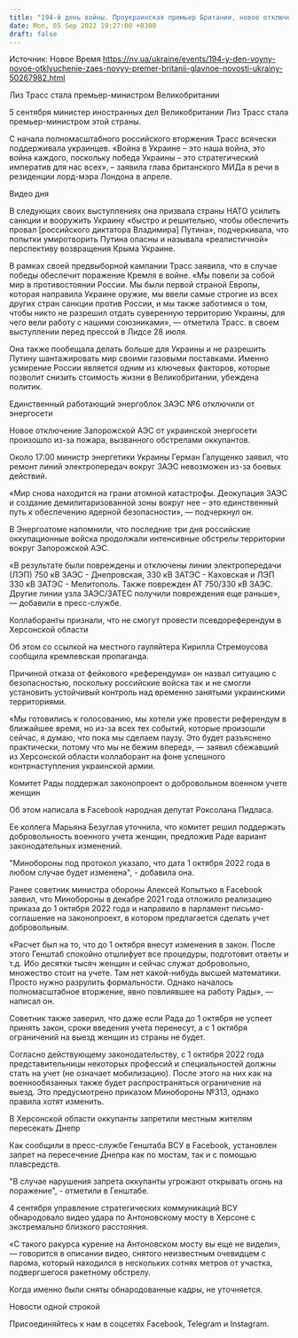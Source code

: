 ```yaml
---
title: "194-й день войны. Проукраинская премьер Британии, новое отключение ЗАЭС, отложенный псевдореферендум в Херсонской области"
date: Mon, 05 Sep 2022 19:27:00 +0300
draft: false
---
```

Источник: Новое Время https://nv.ua/ukraine/events/194-y-den-voyny-novoe-otklyuchenie-zaes-novyy-premer-britanii-glavnoe-novosti-ukrainy-50267982.html


Лиз Трасс стала премьер-министром Великобритании

5 сентября министер иностранных дел Великобритании Лиз Трасс стала премьер-министром этой страны.

С начала полномасштабного российского вторжения Трасс всячески поддерживала украинцев. «Война в Украине – это наша война, это война каждого, поскольку победа Украины – это стратегический императив для нас всех», – заявила глава британского МИДа в речи в резиденции лорд-мэра Лондона в апреле.

 Видео дня   

В следующих своих выступлениях она призвала страны НАТО усилить санкции и вооружить Украину «быстро и решительно, чтобы обеспечить провал [российского диктатора Владимира] Путина», подчеркивала, что попытки умиротворить Путина опасны и называла «реалистичной» перспективу возвращения Крыма Украине.

В рамках своей предвыборной кампании Трасс заявила, что в случае победы обеспечит поражение Кремля в войне. «Мы повели за собой мир в противостоянии России. Мы были первой страной Европы, которая направила Украине оружие, мы ввели самые строгие из всех других стран санкции против России, и мы также заботимся о том, чтобы никто не разрешил отдать суверенную территорию Украины, для чего вели работу с нашими союзниками», — отметила Трасс. в своем выступлении перед прессой в Лидсе 28 июля.

Она также пообещала делать больше для Украины и не разрешить Путину шантажировать мир своими газовыми поставками. Именно усмирение России является одним из ключевых факторов, которые позволит снизить стоимость жизни в Великобритании, убеждена политик.

Единственный работающий энергоблок ЗАЭС №6 отключили от энергосети

Новое отключение Запорожской АЭС от украинской энергосети произошло из-за пожара, вызванного обстрелами оккупантов.

Около 17:00 министр энергетики Украины Герман Галущенко заявил, что ремонт линий электропередач вокруг ЗАЭС невозможен из-за боевых действий.

«Мир снова находится на грани атомной катастрофы. Деокупация ЗАЭС и создание демилитаризованной зоны вокруг нее – это единственный путь к обеспечению ядерной безопасности», — подчеркнул он.

В Энергоатоме напомнили, что последние три дня российские оккупационные войска продолжали интенсивные обстрелы территории вокруг Запорожской АЭС.

«В результате были повреждены и отключены линии электропередачи (ЛЭП) 750 кВ ЗАЭС - Днепровская, 330 кВ ЗАТЭС - Каховская и ЛЭП 330 кВ ЗАТЭС - Мелитополь. Также поврежден АТ 750/330 кВ ЗАЭС. Другие линии узла ЗАЭС/ЗАТЕС получили повреждения еще раньше», — добавили в пресс-службе.

Коллаборанты признали, что не смогут провести псевдореферендум в Херсонской области

Об этом со ссылкой на местного гауляйтера Кирилла Стремоусова сообщила кремлевская пропаганда.

Причиной отказа от фейкового «референдума» он назвал ситуацию с безопасностью, поскольку российские войска так и не смогли установить устойчивый контроль над временно занятыми украинскими территориями.

«Мы готовились к голосованию, мы хотели уже провести референдум в ближайшее время, но из-за всех тех событий, которые произошли сейчас, я думаю, что пока мы сделаем паузу. Это будет разъяснено практически, потому что мы не бежим вперед», — заявил сбежавший из Херсонской области коллаборант на фоне успешного контрнаступления украинской армии.

Комитет Рады поддержал законопроект о добровольном военном учете женщин

Об этом написала в Facebook народная депутат Роксолана Пидласа.

Ее коллега Марьяна Безуглая уточнила, что комитет решил поддержать добровольность военного учета женщин, предложив Раде вариант законодательных изменений.

"Минобороны под протокол указало, что дата 1 октября 2022 года в любом случае будет изменена", - добавила она.

Ранее советник министра обороны Алексей Копытько в Facebook заявил, что Минобороны в декабре 2021 года отложило реализацию приказа до 1 октября 2022 года и направило в парламент письмо-соглашение на законопроект, в котором предлагается сделать учет добровольным.

«Расчет был на то, что до 1 октября внесут изменения в закон. После этого Генштаб спокойно отшлифует все процедуры, подготовит ответы и т.д. Ибо десятки тысяч женщин и сейчас служат добровольно, множество стоит на учете. Там нет какой-нибудь высшей математики. Просто нужно разрулить формальности. Однако началось полномасштабное вторжение, явно повлиявшее на работу Рады», — написал он.

Советник также заверил, что даже если Рада до 1 октября не успеет принять закон, сроки введения учета перенесут, а с 1 октября ограничений на выезд женщин из страны не будет.

Согласно действующему законодательству, с 1 октября 2022 года представительницы некоторых профессий и специальностей должны стать на учет (не означает мобилизацию). После этого на них как на военнообязанных также будет распространяться ограничение на выезд. Это предусмотрено приказом Минобороны №313, однако правила хотят изменить.

В Херсонской области оккупанты запретили местным жителям пересекать Днепр

Как сообщили в пресс-службе Генштаба ВСУ в Facebook, установлен запрет на пересечение Днепра как по мостам, так и с помощью плавсредств.

"В случае нарушения запрета оккупанты угрожают открывать огонь на поражение", - отметили в Генштабе.

4 сентября управление стратегических коммуникаций ВСУ обнародовало видео удара по Антоновскому мосту в Херсоне с экстремально близкого расстояния.

«С такого ракурса курение на Антоновском мосту вы еще не видели», — говорится в описании видео, снятого неизвестным очевидцем с парома, который находился в нескольких сотнях метров от участка, подвергшегося ракетному обстрелу.

Когда именно были сняты обнародованные кадры, не уточняется.



Новости одной строкой

Присоединяйтесь к нам в соцсетях Facebook, Telegram и Instagram.
